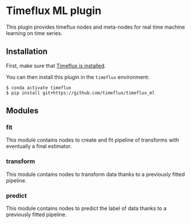 # Timeflux ML plugin

This plugin provides timeflux nodes and meta-nodes for real time
machine learning on time series.

## Installation

First, make sure that [Timeflux is installed](https://github.com/timeflux/timeflux).

You can then install this plugin in the ``timeflux`` environment:

```
$ conda activate timeflux
$ pip install git+https://github.com/timeflux/timeflux_ml
```

## Modules

### fit
This module contains nodes to create and fit pipeline of transforms with eventually a final estimator.

### transform
This module contains nodes to transform data thanks to a previously fitted pipeline.

### predict
This module contains nodes to predict the label of data thanks to a previously fitted pipeline.

